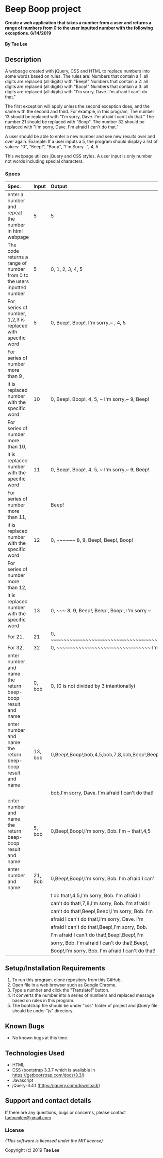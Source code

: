 # Beep Boop project

#### Create a web application that takes a number from a user and returns a range of numbers from 0 to the user inputted number with the following exceptions. 6/14/2019

#### By **Tae Lee**

## Description

A webpage created with jQuery, CSS and HTML to replace numbers into some words based on rules.
The rules are:
  Numbers that contain a 1: all digits are replaced (all digits) with "Beep!"
  Numbers that contain a 2: all digits are replaced (all digits) with "Boop!"
  Numbers that contain a 3: all digits are replaced (all digits) with "I'm sorry, Dave. I'm afraid I can't do that."

The first exception will apply unless the second exception does, and the same with the second and third. For example, in this program,
  The number 13 should be replaced with "I'm sorry, Dave. I'm afraid I can't do that."
  The number 21 should be replaced with "Boop".
  The number 32 should be replaced with "I'm sorry, Dave. I'm afraid I can't do that."

A user should be able to enter a new number and see new results over and over again.
Example: If a user inputs a 5, the program should display a list of values: "0", "Beep!", "Boop", "I'm Sorry...",
4, 5

This webpage utilizes jQuery and CSS styles. A user input is only number not words including special characters.

### Specs
| Spec.                                                                  | Input   | Output                                           |
| :----------------------------------------------------------------------| :------ | :----------------------------------------------- |
| enter a number and repeat the number in html webpage                   | 5       | 5                                                |
| The code returns a range of number from 0 to the users inputted number | 5       | 0, 1, 2, 3, 4, 5                                 |
| For series of number, 1,2,3 is replaced with specific word             | 5       | 0, Beep!, Boop!, I'm sorry,~ , 4, 5              |
| For series of number more than 9 ,                                     |         |                                                  |
| it is replaced number with the specific word                           | 10      | 0, Beep!, Boop!, 4, 5, ~ I'm sorry,~ 9, Beep!    |
| For series of number more than 10,                                     |         |                                                  |
| it is replaced number with the specific word                           | 11      | 0, Beep!, Boop!, 4, 5, ~ I'm sorry,~ 9, Beep!    |
| For series of number more than 11,                                     |         | Beep!                                            |
| it is replaced number with the specific word                           | 12      | 0, ~~~~~~ 8, 9, Beep!, Beep!, Boop!              |
| For series of number more than 12,                                     |         |                                                  |
| it is replaced number with the specific word                           | 13      | 0, ~~~ 8, 9, Beep!, Beep!, Boop!, I'm sorry ~    |
| For 21,                                                                | 21      | 0, ~~~~~~~~~~~~~~~~~~~~~~~~~~~~~~~~~~~~~,Boop!   |
| For 32,                                                                | 32      | 0, ~~~~~~~~~~~~~~~~~~~~~~~~~~~~~~ I'm sorry ~    |
| enter number and name the return beep-boop result and name             | 0, bob  | 0, (0 is not divided by 3 intentionally)         |
| enter number and name the return beep-boop result and name             | 13, bob | 0,Beep!,Boop!,bob,4,5,bob,7,8,bob,Beep!,Beep!,   |
|                                                                        |         | bob,I'm sorry, Dave. I'm afraid I can't do that! |
| enter number and name the return beep-boop result and name             | 5, bob  | 0,Beep!,Boop!,I'm sorry, Bob. I'm ~ that!,4,5    |
| enter number and name                                                  | 21, Bob | 0,Beep!,Boop!,I'm sorry, Bob. I'm afraid I can'  |
|                                                                        |         | t do that!,4,5,I'm sorry, Bob. I'm afraid I      |
|                                                                        |         | can't do that!,7,8,I'm sorry, Bob. I'm afraid I  |
|                                                                        |         | can't do that!,Beep!,Beep!,I'm sorry, Bob. I'm   |
|                                                                        |         | afraid I can't do that!,I'm sorry, Dave. I'm     |
|                                                                        |         | afraid I can't do that!,Beep!,I'm sorry, Bob.    |
|                                                                        |         | I'm afraid I can't do that!,Beep!,Beep!,I'm      |
|                                                                        |         | sorry, Bob. I'm afraid I can't do that!,Beep!,   |
|                                                                        |         | Boop!,I'm sorry, Bob. I'm afraid I can't do that!|

## Setup/Installation Requirements

1. To run this program, clone repository from this GitHub.
2. Open file in a web browser such as Google Chrome.
3. Type a number and click the "Translate!" button.
4. It converts the number into a series of numbers and replaced message based on rules in this program.
5. The bootstrap file should be under "css" folder of project and jQuery file should be under "js" directory.

## Known Bugs
* No known bugs at this time.

## Technologies Used
  * HTML
  * CSS (bootstrap 3.3.7 which is available in https://getbootstrap.com/docs/3.3/)
  * Javascript
  * jQuery-3.4.1 (https://jquery.com/download/)

## Support and contact details

If there are any questions, bugs or concerns, please contact taebumlee@gmail.com

### License

*{This software is licensed under the MIT license}*

Copyright (c) 2019 **Tae Lee**
